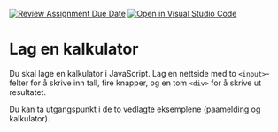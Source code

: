 [![Review Assignment Due Date](https://classroom.github.com/assets/deadline-readme-button-22041afd0340ce965d47ae6ef1cefeee28c7c493a6346c4f15d667ab976d596c.svg)](https://classroom.github.com/a/Te-G_a32)
[![Open in Visual Studio Code](https://classroom.github.com/assets/open-in-vscode-2e0aaae1b6195c2367325f4f02e2d04e9abb55f0b24a779b69b11b9e10269abc.svg)](https://classroom.github.com/online_ide?assignment_repo_id=15731222&assignment_repo_type=AssignmentRepo)
# Lag en kalkulator

Du skal lage en kalkulator i JavaScript. Lag en nettside med to `<input>`-felter for å skrive inn tall, fire knapper, og en tom `<div>` for å skrive ut resultatet.

Du kan ta utgangspunkt i de to vedlagte eksemplene (paamelding og kalkulator).

